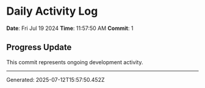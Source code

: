 # Daily Activity Log

**Date**: Fri Jul 19 2024
**Time**: 11:57:50 AM
**Commit**: 1

## Progress Update

This commit represents ongoing development activity.

---
Generated: 2025-07-12T15:57:50.452Z

